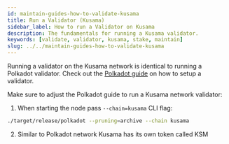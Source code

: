 ```yaml
---
id: maintain-guides-how-to-validate-kusama
title: Run a Validator (Kusama)
sidebar_label: How to run a Validator on Kusama
description: The fundamentals for running a Kusama validator.
keywords: [validate, validator, kusama, stake, maintain]
slug: ../../maintain-guides-how-to-validate-kusama
---
```


Running a validator on the Kusama network is identical to running a Polkadot validator. Check out
the [Polkadot guide](../maintain-guides-how-to-validate-selendra.md) on how to setup a validator.

Make sure to adjust the Polkadot guide to run a Kusama network validator:

1. When starting the node pass `--chain=kusama` CLI flag:

```sh
./target/release/polkadot --pruning=archive --chain kusama
```

2. Similar to Polkadot network Kusama has its own token called KSM
